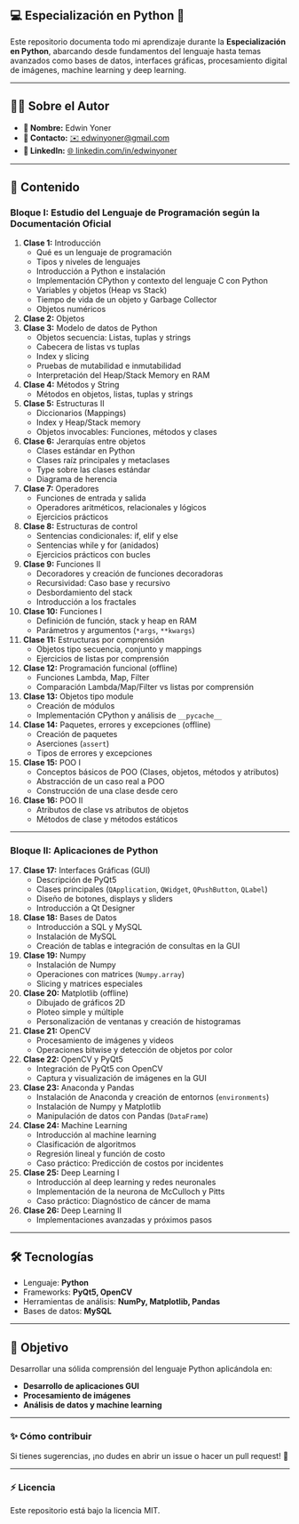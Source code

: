 ## 💻 Especialización en Python 🚀

Este repositorio documenta todo mi aprendizaje durante la **Especialización en Python**, abarcando desde fundamentos del lenguaje hasta temas avanzados como bases de datos, interfaces gráficas, procesamiento digital de imágenes, machine learning y deep learning.

---

## 👨‍💻 Sobre el Autor
- **👤 Nombre:** Edwin Yoner
- **📧 Contacto:** [✉️ edwinyoner@gmail.com](mailto:edwinyoner@gmail.com)
- **🔗 LinkedIn:** [🌐 linkedin.com/in/edwinyoner](https://www.linkedin.com/in/edwinyoner)

---

## 🔖 **Contenido**

### **Bloque I: Estudio del Lenguaje de Programación según la Documentación Oficial**
1. **Clase 1:** Introducción  
   - Qué es un lenguaje de programación  
   - Tipos y niveles de lenguajes  
   - Introducción a Python e instalación  
   - Implementación CPython y contexto del lenguaje C con Python  
   - Variables y objetos (Heap vs Stack)  
   - Tiempo de vida de un objeto y Garbage Collector  
   - Objetos numéricos  
2. **Clase 2:** Objetos
3. **Clase 3:** Modelo de datos de Python  
   - Objetos secuencia: Listas, tuplas y strings  
   - Cabecera de listas vs tuplas  
   - Index y slicing  
   - Pruebas de mutabilidad e inmutabilidad  
   - Interpretación del Heap/Stack Memory en RAM  
4. **Clase 4:** Métodos y String  
   - Métodos en objetos, listas, tuplas y strings  
5. **Clase 5:** Estructuras II  
   - Diccionarios (Mappings)  
   - Index y Heap/Stack memory  
   - Objetos invocables: Funciones, métodos y clases  
6. **Clase 6:** Jerarquías entre objetos  
   - Clases estándar en Python  
   - Clases raíz principales y metaclases  
   - Type sobre las clases estándar  
   - Diagrama de herencia  
7. **Clase 7:** Operadores  
   - Funciones de entrada y salida  
   - Operadores aritméticos, relacionales y lógicos  
   - Ejercicios prácticos  
8. **Clase 8:** Estructuras de control  
   - Sentencias condicionales: if, elif y else  
   - Sentencias while y for (anidados)  
   - Ejercicios prácticos con bucles  
9. **Clase 9:** Funciones II  
   - Decoradores y creación de funciones decoradoras  
   - Recursividad: Caso base y recursivo  
   - Desbordamiento del stack  
   - Introducción a los fractales  
10. **Clase 10:** Funciones I  
    - Definición de función, stack y heap en RAM  
    - Parámetros y argumentos (`*args`, `**kwargs`)  
11. **Clase 11:** Estructuras por comprensión  
    - Objetos tipo secuencia, conjunto y mappings  
    - Ejercicios de listas por comprensión  
12. **Clase 12:** Programación funcional (offline)  
    - Funciones Lambda, Map, Filter  
    - Comparación Lambda/Map/Filter vs listas por comprensión  
13. **Clase 13:** Objetos tipo module  
    - Creación de módulos  
    - Implementación CPython y análisis de `__pycache__`  
14. **Clase 14:** Paquetes, errores y excepciones (offline)  
    - Creación de paquetes  
    - Aserciones (`assert`)  
    - Tipos de errores y excepciones  
15. **Clase 15:** POO I  
    - Conceptos básicos de POO (Clases, objetos, métodos y atributos)  
    - Abstracción de un caso real a POO  
    - Construcción de una clase desde cero  
16. **Clase 16:** POO II  
    - Atributos de clase vs atributos de objetos  
    - Métodos de clase y métodos estáticos  

---

### **Bloque II: Aplicaciones de Python**
17. **Clase 17:** Interfaces Gráficas (GUI)  
    - Descripción de PyQt5  
    - Clases principales (`QApplication`, `QWidget`, `QPushButton`, `QLabel`)  
    - Diseño de botones, displays y sliders  
    - Introducción a Qt Designer  
18. **Clase 18:** Bases de Datos  
    - Introducción a SQL y MySQL  
    - Instalación de MySQL  
    - Creación de tablas e integración de consultas en la GUI  
19. **Clase 19:** Numpy  
    - Instalación de Numpy  
    - Operaciones con matrices (`Numpy.array`)  
    - Slicing y matrices especiales  
20. **Clase 20:** Matplotlib (offline)  
    - Dibujado de gráficos 2D  
    - Ploteo simple y múltiple  
    - Personalización de ventanas y creación de histogramas  
21. **Clase 21:** OpenCV  
    - Procesamiento de imágenes y videos  
    - Operaciones bitwise y detección de objetos por color  
22. **Clase 22:** OpenCV y PyQt5  
    - Integración de PyQt5 con OpenCV  
    - Captura y visualización de imágenes en la GUI  
23. **Clase 23:** Anaconda y Pandas  
    - Instalación de Anaconda y creación de entornos (`environments`)  
    - Instalación de Numpy y Matplotlib  
    - Manipulación de datos con Pandas (`DataFrame`)  
24. **Clase 24:** Machine Learning  
    - Introducción al machine learning  
    - Clasificación de algoritmos  
    - Regresión lineal y función de costo  
    - Caso práctico: Predicción de costos por incidentes  
25. **Clase 25:** Deep Learning I  
    - Introducción al deep learning y redes neuronales  
    - Implementación de la neurona de McCulloch y Pitts  
    - Caso práctico: Diagnóstico de cáncer de mama  
26. **Clase 26:** Deep Learning II  
    - Implementaciones avanzadas y próximos pasos  

---

## 🛠️ **Tecnologías**
- Lenguaje: **Python**
- Frameworks: **PyQt5, OpenCV**
- Herramientas de análisis: **NumPy, Matplotlib, Pandas**
- Bases de datos: **MySQL**

---

## 🌟 **Objetivo**
Desarrollar una sólida comprensión del lenguaje Python aplicándola en:
- **Desarrollo de aplicaciones GUI**
- **Procesamiento de imágenes**
- **Análisis de datos y machine learning**

---

### ✨ **Cómo contribuir**
Si tienes sugerencias, ¡no dudes en abrir un issue o hacer un pull request! 🤝

---

### ⚡ **Licencia**
Este repositorio está bajo la licencia MIT.
